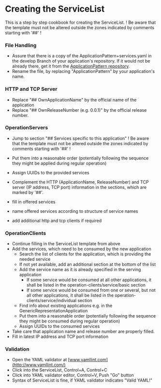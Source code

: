 # Creating the ServiceList

This is a step by step cookbook for creating the ServiceList.
! Be aware that the template must not be altered outside the zones indicated by comments starting with '##' !


### File Handling

* Assure that there is a copy of the ApplicationPattern+services.yaml in the develop Branch of your application's repository.
  If it would not be already there, get it from the [ApplicationPattern repository](https://github.com/openBackhaul/ApplicationPattern).
* Rename the file, by replacing "ApplicationPattern" by your application's name.


### HTTP and TCP Server
* Replace "## OwnApplicationName" by the official name of the application
* Replace "## OwnReleaseNumber (e.g. 0.0.1)" by the official release number.



### OperationServers

* Jump to section "## Services specific to this application"
! Be aware that the template must not be altered outside the zones indicated by comments starting with '##' !

* Put them into a reasonable order (potentially following the sequence they might be applied during regular operation)
* Assign UUIDs to the provided services
* Complement the HTTP (ApplicationName, ReleaseNumber) and TCP server (IP address, TCP port) information in the sections, which are marked by '##'.

* fill in offered services 
* name offered services according to structure of service names
* add additional http and tcp clients if required

### OperationClients

* Continue filling in the ServiceList template from above
* Add the services, which need to be consumed by the new application
  * Search the list of clients for the application, which is providing the needed service
  * If not yet available, add an additional section at the bottom of the list
  * Add the service name as it is already specified in the serving application
    * If some service would be consumed at all other applications, it shall be listed in the operation-clients/service/basic section
    * If some service would be consumed from one or several, but not all other applications, it shall be listed in the operation-clients/service/individual section
  * Find info about existing applications e.g. in the GenericRepresentationApplication
  * Put them into a reasonable order (potentially following the sequence they might be consumed during regular operation)
  * Assign UUIDs to the consumed services
* Take care that application name and release number are properly filled.
* Fill in latest IP address and TCP port information

### Validation

* Open the YAML validator at [www.yamllint.com](http://www.yamllint.com/)
* Click into the ServiceList, Control+A, Control+C
* Click into YAML validator editor, Control+V, Push "Go" button
* Syntax of ServiceList is fine, if YAML validator indicates "Valid YAML!"

